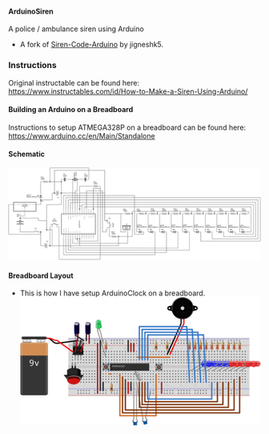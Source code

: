 #### ArduinoSiren
A police / ambulance siren using Arduino

* A fork of [Siren-Code-Arduino](https://github.com/jigneshk5/Siren-Code-Arduino) by jigneshk5.

### Instructions
Original instructable can be found here: https://www.instructables.com/id/How-to-Make-a-Siren-Using-Arduino/

#### Building an Arduino on a Breadboard
Instructions to setup ATMEGA328P on a breadboard can be found here: https://www.arduino.cc/en/Main/Standalone

#### Schematic
![Schematic](./ArduinoSiren_schem.svg)

#### Breadboard Layout
* This is how I have setup ArduinoClock on a breadboard.
![Breadboard Layout](./ArduinoSiren_bb.svg)
